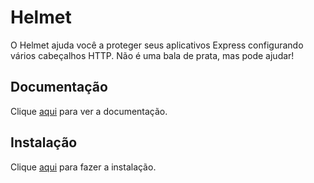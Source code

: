 # Helmet

O Helmet ajuda você a proteger seus aplicativos Express configurando vários cabeçalhos HTTP. Não é uma bala de prata, mas pode ajudar!

## Documentação

Clique [aqui](https://github.com/helmetjs/helmet) para ver a documentação.

## Instalação

Clique [aqui](https://www.npmjs.com/package/helmet) para fazer a instalação.

